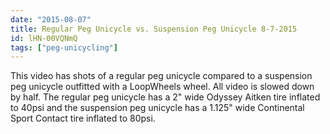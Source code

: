 ```yaml
---
date: "2015-08-07"
title: Regular Peg Unicycle vs. Suspension Peg Unicycle 8-7-2015
id: lHN-00VQNmQ
tags: ["peg-unicycling"]
---
```


This video has shots of a regular peg unicycle compared to a suspension peg unicycle outfitted with a LoopWheels wheel. All video is slowed down by half. The regular peg unicycle has a 2" wide Odyssey Aitken tire inflated to 40psi and the suspension peg unicycle has a 1.125" wide Continental Sport Contact tire inflated to 80psi.
